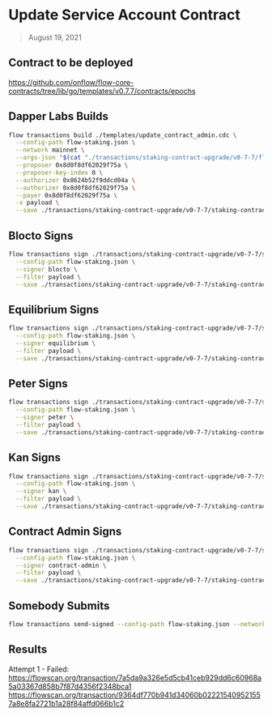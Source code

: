 # Update Service Account Contract

> August 19, 2021

## Contract to be deployed

https://github.com/onflow/flow-core-contracts/tree/lib/go/templates/v0.7.7/contracts/epochs

## Dapper Labs Builds

```sh
flow transactions build ./templates/update_contract_admin.cdc \
  --config-path flow-staking.json \
  --network mainnet \
  --args-json "$(cat "./transactions/staking-contract-upgrade/v0-7-7/flow-id-table-staking-arguments.json")" \
  --proposer 0x8d0f8df62029f75a \
  --proposer-key-index 0 \
  --authorizer 0x8624b52f9ddcd04a \
  --authorizer 0x8d0f8df62029f75a \
  --payer 0x8d0f8df62029f75a \
  -x payload \
  --save ./transactions/staking-contract-upgrade/v0-7-7/staking-contract-upgrade-v0-7-7-unsigned.rlp
```

## Blocto Signs

```sh
flow transactions sign ./transactions/staking-contract-upgrade/v0-7-7/staking-contract-upgrade-v0-7-7-unsigned.rlp \
  --config-path flow-staking.json \
  --signer blocto \
  --filter payload \
  --save ./transactions/staking-contract-upgrade/v0-7-7/staking-contract-upgrade-v0-7-7-sig-1.rlp
```

## Equilibrium Signs

```sh
flow transactions sign ./transactions/staking-contract-upgrade/v0-7-7/staking-contract-upgrade-v0-7-7-sig-1.rlp \
  --config-path flow-staking.json \
  --signer equilibrium \
  --filter payload \
  --save ./transactions/staking-contract-upgrade/v0-7-7/staking-contract-upgrade-v0-7-7-sig-2.rlp
```

## Peter Signs

```sh
flow transactions sign ./transactions/staking-contract-upgrade/v0-7-7/staking-contract-upgrade-v0-7-7-sig-2.rlp \
  --config-path flow-staking.json \
  --signer peter \
  --filter payload \
  --save ./transactions/staking-contract-upgrade/v0-7-7/staking-contract-upgrade-v0-7-7-sig-3.rlp
```

## Kan Signs

```sh
flow transactions sign ./transactions/staking-contract-upgrade/v0-7-7/staking-contract-upgrade-v0-7-7-sig-3.rlp \
  --config-path flow-staking.json \
  --signer kan \
  --filter payload \
  --save ./transactions/staking-contract-upgrade/v0-7-7/staking-contract-upgrade-v0-7-7-sig-4.rlp
```

## Contract Admin Signs

```sh
flow transactions sign ./transactions/staking-contract-upgrade/v0-7-7/staking-contract-upgrade-v0-7-7-sig-4.rlp \
  --config-path flow-staking.json \
  --signer contract-admin \
  --filter payload \
  --save ./transactions/staking-contract-upgrade/v0-7-7/staking-contract-upgrade-v0-7-7-sig-complete.rlp
```

## Somebody Submits

```sh
flow transactions send-signed --config-path flow-staking.json --network mainnet ./transactions/staking-contract-upgrade/v0-7-7/staking-contract-upgrade-v0-7-7-sig-complete.rlp
```

## Results

Attempt 1 - Failed: https://flowscan.org/transaction/7a5da9a326e5d5cb41ceb929dd6c60968a5a03367d858b7f87d4356f2348bca1
https://flowscan.org/transaction/9364df770b941d34060b022215409521557a8e8fa2721b1a28f84affd066b1c2
